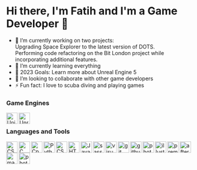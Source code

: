 # Hi there, I'm Fatih and I'm a Game Developer 👋

- 🔭 I’m currently working on two projects: <br>
  Upgrading Space Explorer to the latest version of DOTS. <br>
  Performing code refactoring on the Bit London project while incorporating additional features. <br>
- 🌱 I’m currently learning everything
- 🥅 2023 Goals: Learn more about Unreal Engine 5
- 👯 I’m looking to collaborate with other game developers
- ⚡ Fun fact: I love to scuba diving and playing games


### Game Engines
<img align="left" alt="Unity" width="30px" style="paddind-right:10px; background-color:rgb(255, 255, 255);" src="https://cdn.jsdelivr.net/gh/devicons/devicon/icons/unity/unity-original.svg" />
<img align="left" alt="Unreal" width="30px" style="paddind-right:10px;" src="https://cdn.jsdelivr.net/gh/devicons/devicon/icons/unrealengine/unrealengine-original.svg" />
<br />

### Languages and Tools
<img align="left" alt="CSharp" width="30px" style="paddind-right:10px;" src="https://cdn.jsdelivr.net/gh/devicons/devicon/icons/csharp/csharp-original.svg" />
<img align="left" alt="C" width="30px" style="paddind-right:10px;" src="https://cdn.jsdelivr.net/gh/devicons/devicon/icons/c/c-original.svg" />
<img align="left" alt="Cpp" width="30px" style="paddind-right:10px;" src="https://cdn.jsdelivr.net/gh/devicons/devicon/icons/cplusplus/cplusplus-original.svg" />
<img align="left" alt="Python" width="30px" style="paddind-right:10px;" src="https://cdn.jsdelivr.net/gh/devicons/devicon/icons/python/python-original.svg" />
<img align="left" alt="CSS3" width="30px" style="paddind-right:10px;" src="https://cdn.jsdelivr.net/gh/devicons/devicon/icons/css3/css3-original.svg" />
<img align="left" alt="HTML5" width="30px" style="paddind-right:10px;" src="https://cdn.jsdelivr.net/gh/devicons/devicon/icons/html5/html5-original.svg" />
<img align="left" alt="JavaScript" width="30px" style="paddind-right:10px;" src="https://cdn.jsdelivr.net/gh/devicons/devicon/icons/javascript/javascript-original.svg" />
<img align="left" alt="sass" width="30px" style="paddind-right:10px;" src="https://cdn.jsdelivr.net/gh/devicons/devicon/icons/sass/sass-original.svg" />

<img align="left" alt="visualstudio" width="30px" style="paddind-right:10px;" src="https://cdn.jsdelivr.net/gh/devicons/devicon/icons/visualstudio/visualstudio-plain.svg" />
<img align="left" alt="git" width="30px" style="paddind-right:10px;" src="https://cdn.jsdelivr.net/gh/devicons/devicon/icons/git/git-original.svg" />
<img align="left" alt="github" width="30px" style="paddind-right:10px;" src="https://cdn.jsdelivr.net/gh/devicons/devicon/icons/github/github-original.svg" />

<img align="left" alt="photoshop" width="30px" style="paddind-right:10px;" src="https://cdn.jsdelivr.net/gh/devicons/devicon/icons/photoshop/photoshop-plain.svg" />
<img align="left" alt="illustrator" width="30px" style="paddind-right:10px;" src="https://cdn.jsdelivr.net/gh/devicons/devicon/icons/illustrator/illustrator-plain.svg" />
<img align="left" alt="premierepro" width="30px" style="paddind-right:10px;" src="https://cdn.jsdelivr.net/gh/devicons/devicon/icons/premierepro/premierepro-plain.svg" />
<img align="left" alt="aftereffects" width="30px" style="paddind-right:10px;" src="https://cdn.jsdelivr.net/gh/devicons/devicon/icons/aftereffects/aftereffects-original.svg" />
<img align="left" alt="maya" width="30px" style="paddind-right:10px;" src="https://cdn.jsdelivr.net/gh/devicons/devicon/icons/maya/maya-original.svg" />
<img align="left" alt="photoshop" width="30px" style="paddind-right:10px;" src="https://cdn.jsdelivr.net/gh/devicons/devicon/icons/arduino/arduino-original-wordmark.svg" />

<!--
**Knightfatih/Knightfatih** is a ✨ _special_ ✨ repository because its `README.md` (this file) appears on your GitHub profile.

Here are some ideas to get you started:

- 🔭 I’m currently working on ...
- 🌱 I’m currently learning ...
- 👯 I’m looking to collaborate on ...
- 🤔 I’m looking for help with ...
- 💬 Ask me about ...
- 📫 How to reach me: ...
- 😄 Pronouns: ...
- ⚡ Fun fact: ...
-->
